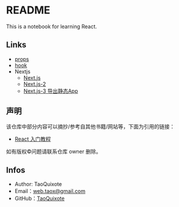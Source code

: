 # README

This is a notebook for learning React.

## Links

* [props](./start-props.md)
* [hook](./start-hook.md)
* Nextjs
	* [Next.js](./nextjs/Nextjs.md)
	* [Next.js-2](./nextjs/Nextjs-2.md)
	* [Next.js-3 导出静态App](./nextjs/Nextjs-3.md)

## 声明

该仓库中部分内容可以摘抄/参考自其他书籍/网站等，下面为引用的链接：

* [React 入门教程](https://www.gitbook.com/book/hulufei/react-tutorial)

如有版权©️问题请联系仓库 owner 删除。

## Infos

* Author: TaoQuixote
* Email：<web.taox@gmail.com>
* GitHub：[TaoQuixote](https://github.com/Tao-Quixote)
